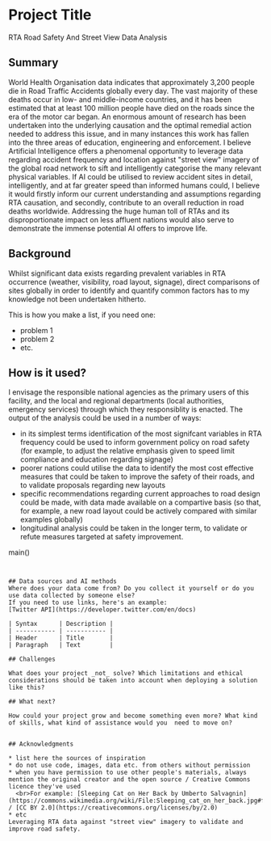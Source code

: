 <!-- This is the markdown template for the final project of the Building AI course, 
created by Reaktor Innovations and University of Helsinki. 
Copy the template, paste it to your GitHub README and edit! -->

# Project Title

RTA Road Safety And Street View Data Analysis


## Summary

World Health Organisation data indicates that approximately 3,200 people die in Road Traffic Accidents globally every day.  The vast majority of these deaths occur in low- and middle-income countries, and it has been estimated that at least 100 million people have died on the roads since the era of the motor car began.  An enormous amount of research has been undertaken into the underlying causation and the optimal remedial action needed to address this issue, and in many instances this work has fallen into the three areas of education, engineering and enforcement.
I believe Artificial Intelligence offers a phenomenal opportunity to leverage data regarding accident frequency and location against "street view" imagery of the global road network to sift and intelligently categorise the many relevant physical variables.  If AI could be utilised to review accident sites in detail, intelligently, and at far greater speed than informed humans could, I believe it would firstly inform our current understanding and assumptions regarding RTA causation, and secondly, contribute to an overall reduction in road deaths worldwide.
Addressing the huge human toll of RTAs and its disproportionate impact on less affluent nations would also serve to demonstrate the immense potential AI offers to improve life.


## Background

Whilst significant data exists regarding prevalent variables in RTA occurrence (weather, visibility, road layout, signage), direct comparisons of sites globally in order to identify and quantify common factors has to my knowledge not been undertaken hitherto.

This is how you make a list, if you need one:
* problem 1
* problem 2
* etc.


## How is it used?

I envisage the responsible national agencies as the primary users of this facility, and the local and regional departments (local authorities, emergency services) through which they responsiblity is enacted.
The output of the analysis could be used in a number of ways:
* in its simplest terms identification of the most signifcant variables in RTA frequency could be used to inform government policy on road safety (for example, to adjust the relative emphasis given to speed limit compliance and education regarding signage)
* poorer nations could utilise the data to identify the most cost effective measures that could be taken to improve the safety of their roads, and to validate proposals regarding new layouts
* specific recommendations regarding current approaches to road design could be made, with data made available on a compartive basis (so that, for example, a new road layout could be actively compared with similar examples globally)
* longitudinal analysis could be taken in the longer term, to validate or refute measures targeted at safety improvement.


main()
```


## Data sources and AI methods
Where does your data come from? Do you collect it yourself or do you use data collected by someone else?
If you need to use links, here's an example:
[Twitter API](https://developer.twitter.com/en/docs)

| Syntax      | Description |
| ----------- | ----------- |
| Header      | Title       |
| Paragraph   | Text        |

## Challenges

What does your project _not_ solve? Which limitations and ethical considerations should be taken into account when deploying a solution like this?

## What next?

How could your project grow and become something even more? What kind of skills, what kind of assistance would you  need to move on? 


## Acknowledgments

* list here the sources of inspiration 
* do not use code, images, data etc. from others without permission
* when you have permission to use other people's materials, always mention the original creator and the open source / Creative Commons licence they've used
  <br>For example: [Sleeping Cat on Her Back by Umberto Salvagnin](https://commons.wikimedia.org/wiki/File:Sleeping_cat_on_her_back.jpg#filelinks) / [CC BY 2.0](https://creativecommons.org/licenses/by/2.0)
* etc
Leveraging RTA data against "street view" imagery to validate and improve road safety.
